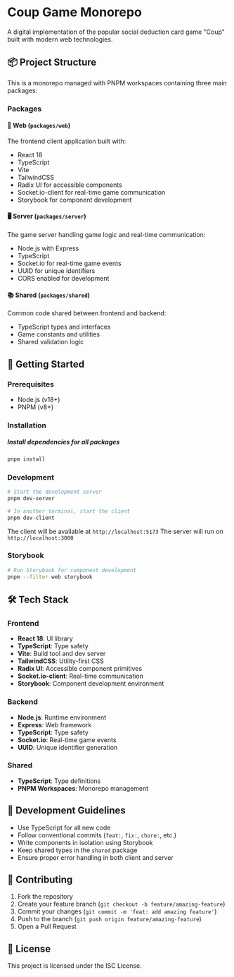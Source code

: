 # Coup Game Monorepo

A digital implementation of the popular social deduction card game "Coup" built with modern web technologies.

## 📦 Project Structure

This is a monorepo managed with PNPM workspaces containing three main packages:

### Packages

#### 🎨 Web (`packages/web`)

The frontend client application built with:

- React 18
- TypeScript
- Vite
- TailwindCSS
- Radix UI for accessible components
- Socket.io-client for real-time game communication
- Storybook for component development

#### 🖥️ Server (`packages/server`)

The game server handling game logic and real-time communication:

- Node.js with Express
- TypeScript
- Socket.io for real-time game events
- UUID for unique identifiers
- CORS enabled for development

#### 📚 Shared (`packages/shared`)

Common code shared between frontend and backend:

- TypeScript types and interfaces
- Game constants and utilities
- Shared validation logic

## 🚀 Getting Started

### Prerequisites

- Node.js (v18+)
- PNPM (v8+)

### Installation

##### Install dependencies for all packages

```bash
pnpm install
```

### Development

```bash
# Start the development server
pnpm dev-server

# In another terminal, start the client
pnpm dev-client
```

The client will be available at `http://localhost:5173`
The server will run on `http://localhost:3000`

### Storybook

```bash
# Run Storybook for component development
pnpm --filter web storybook
```

## 🛠️ Tech Stack

### Frontend

- **React 18**: UI library
- **TypeScript**: Type safety
- **Vite**: Build tool and dev server
- **TailwindCSS**: Utility-first CSS
- **Radix UI**: Accessible component primitives
- **Socket.io-client**: Real-time communication
- **Storybook**: Component development environment

### Backend

- **Node.js**: Runtime environment
- **Express**: Web framework
- **TypeScript**: Type safety
- **Socket.io**: Real-time game events
- **UUID**: Unique identifier generation

### Shared

- **TypeScript**: Type definitions
- **PNPM Workspaces**: Monorepo management

## 📝 Development Guidelines

- Use TypeScript for all new code
- Follow conventional commits (`feat:`, `fix:`, `chore:`, etc.)
- Write components in isolation using Storybook
- Keep shared types in the `shared` package
- Ensure proper error handling in both client and server

## 🤝 Contributing

1. Fork the repository
2. Create your feature branch (`git checkout -b feature/amazing-feature`)
3. Commit your changes (`git commit -m 'feat: add amazing feature'`)
4. Push to the branch (`git push origin feature/amazing-feature`)
5. Open a Pull Request

## 📄 License

This project is licensed under the ISC License.
